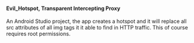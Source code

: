 #### Evil_Hotspot, Transparent Intercepting Proxy
An Android Studio project, the app creates a hotspot and it will replace all src attributes of all img tags it it able to find in HTTP traffic. This of course requires root permissions.

